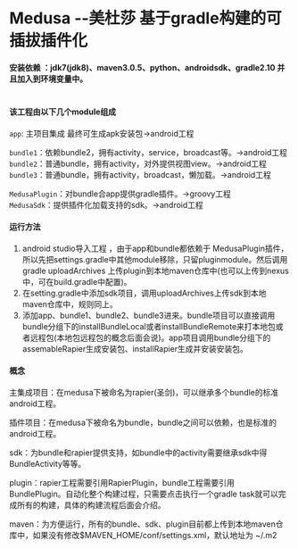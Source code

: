 # Medusa --美杜莎 基于gradle构建的可插拔插件化
#### 安装依赖 ：jdk7(jdk8)、maven3.0.5、python、androidsdk、gradle2.10 并且加入到环境变量中。    
#
#
#
#
#### 该工程由以下几个module组成  

`app`: 主项目集成 最终可生成apk安装包->android工程  

`bundle1`：依赖bundle2，拥有activity，service，broadcast等。->android工程    
`bundle2`：普通bundle，拥有activity，对外提供视图view。->android工程    
`bundle3`：普通bundle，拥有activity，broadcast，懒加载。->android工程    

`MedusaPlugin`：对bundle合app提供gradle插件。->groovy工程  
`MedusaSdk`：提供插件化加载支持的sdk。->android工程

#### 运行方法
1.  android studio导入工程 ，由于app和bundle都依赖于 MedusaPlugin插件，所以先把settings.gradle中其他module移除，只留pluginmodule。然后调用gradle uploadArchives 上传plugin到本地maven仓库中(也可以上传到nexus中，可在build.gradle中配置)。
2.  在setting.gradle中添加sdk项目，调用uploadArchives上传sdk到本地maven仓库中，规则同上。
3.  添加app、bundle1、bundle2、bundle3进来。bundle项目可以直接调用bundle分组下的installBundleLocal或者installBundleRemote来打本地包或者远程包(本地包远程包的概念后面会说)。app项目调用bundle分组下的assemableRapier生成安装包、installRapier生成并安装安装包。

#### 概念
主集成项目：在medusa下被命名为rapier(圣剑)，可以继承多个bundle的标准android工程。  

插件项目：在medusa下被命名为bundle，bundle之间可以依赖，也是标准的android工程。  

sdk：为bundle和rapier提供支持，如bundle中的activity需要继承sdk中得BundleActivity等等。  

plugin：rapier工程需要引用RapierPlugin，bundle工程需要引用BundlePlugin。自动化整个构建过程，只需要点击执行一个gradle task就可以完成所有的构建，具体的构建流程后面会介绍。  

maven：为方便运行，所有的bundle、sdk、plugin目前都上传到本地maven仓库中，如果没有修改$MAVEN_HOME/conf/settings.xml，默认地址为 ~/.m2









